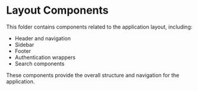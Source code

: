 # Layout Components

This folder contains components related to the application layout, including:

- Header and navigation
- Sidebar
- Footer
- Authentication wrappers
- Search components

These components provide the overall structure and navigation for the application.
